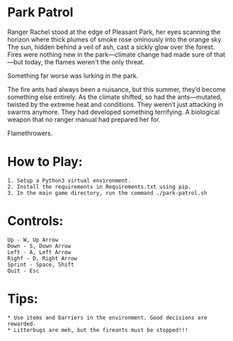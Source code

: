 # Park Patrol

Ranger Rachel stood at the edge of Pleasant Park, her eyes scanning the horizon where thick plumes of smoke rose ominously into the orange sky. The sun, hidden behind a veil of ash, cast a sickly glow over the forest. Fires were nothing new in the park—climate change had made sure of that—but today, the flames weren't the only threat.

Something far worse was lurking in the park.

The fire ants had always been a nuisance, but this summer, they’d become something else entirely. As the climate shifted, so had the ants—mutated, twisted by the extreme heat and conditions. They weren’t just attacking in swarms anymore. They had developed something terrifying. A biological weapon that no ranger manual had prepared her for.

Flamethrowers.


# How to Play:

    1. Setup a Python3 virtual environment.
    2. Install the requirements in Requirements.txt using pip.
    3. In the main game directory, run the command ./park-patrol.sh


# Controls:

    Up - W, Up Arrow
    Down - S, Down Arrow
    Left - A, Left Arrow
    Righf - D, Right Arrow
    Sprint - Space, Shift
    Quit - Esc


# Tips:

    * Use items and barriers in the environment. Good decisions are rewarded.
    * Litterbugs are meh, but the fireants must be stopped!!!